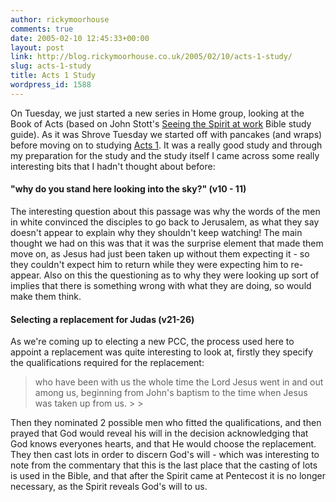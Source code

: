 ```yaml
---
author: rickymoorhouse
comments: true
date: 2005-02-10 12:45:33+00:00
layout: post
link: http://blog.rickymoorhouse.co.uk/2005/02/10/acts-1-study/
slug: acts-1-study
title: Acts 1 Study
wordpress_id: 1588
---
```


On Tuesday, we just started a new series in Home group, looking at the Book of Acts
(based on John Stott's [Seeing the Spirit at work](http://www.wesleyowen.com/Merchandiser/catalog/Product.jhtml?PRODID=73647&CATID=379)
 Bible study guide). As it was Shrove Tuesday we started off with pancakes (and wraps)
before moving on to studying [Acts 1](http://bible.gospelcom.net/passage/?search=Acts%201&version=64;&version=64;).
It was a really good study and through my preparation for the study and the study itself
I came across some really interesting bits that I hadn't thought about before:




#### "why do you stand here looking into the sky?" (v10 - 11)




The interesting question about this passage was why the words of the men in white convinced the disciples
to go back to Jerusalem, as what they say doesn't appear to explain why they shouldn't keep watching! The main
thought we had on this was that it was the surprise element that made them move on, as Jesus had just been taken
up without them expecting it - so they couldn't expect him to return while they were expecting him to re-appear.
Also on this the questioning as to why they were looking up sort of implies that there is something wrong with
what they are doing, so would make them think.




#### Selecting a replacement for Judas (v21-26)




As we're coming up to electing a new PCC, the process used here to appoint a replacement was quite interesting to look at,
firstly they specify the qualifications required for the replacement:




<blockquote>who have been with us the whole time the Lord Jesus went in and out among us,
beginning from John's baptism to the time when Jesus was taken up from us.
> 
> </blockquote>




Then they nominated 2 possible men who fitted the qualifications, and then prayed that God would reveal his will in the decision
acknowledging that God knows everyones hearts, and that He would choose the replacement.
They then cast lots in order to discern God's will - which was interesting to note from the commentary that this is the last place
that the casting of lots is used in the Bible, and that after the Spirit came at Pentecost it is no longer necessary, as the Spirit
reveals God's will to us.

